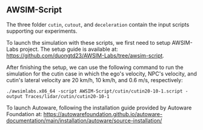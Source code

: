 ## AWSIM-Script

The three folder `cutin`, `cutout`, and `deceleration` contain the input scripts supporting our experiments.

To launch the simulation with these scripts, we first need to setup AWSIM-Labs project. The setup guide is available at: https://github.com/duongtd23/AWSIM-Labs/tree/awsim-script.

After finishing the setup, we can use the following command to run the simulation for the cutin case in which the ego's velocity, NPC's velocity, and cutin's lateral velocity are 20 km/h, 10 km/h, and 0.6 m/s, respectively:
```
./awsimlabs.x86_64 -script AWSIM-Script/cutin/cutin20-10-1.script -output Traces/lidar/cutin/cutin20-10-1
```

To launch Autoware, following the installation guide provided by Autoware Foundation at: https://autowarefoundation.github.io/autoware-documentation/main/installation/autoware/source-installation/
